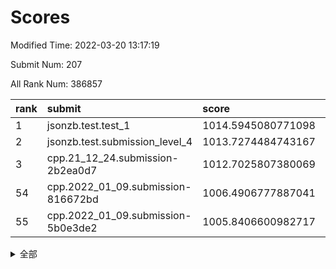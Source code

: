 # Scores

Modified Time: 2022-03-20 13:17:19

Submit Num: 207

All Rank Num: 386857

| rank |               submit               |       score        |       sigma        | pk_num |
| :--- | :--------------------------------- | :----------------- | :----------------- | :----- |
| 1    | jsonzb.test.test_1                 | 1014.5945080771098 | 0.8353745631561318 | 7476   |
| 2    | jsonzb.test.submission_level_4     | 1013.7274484743167 | 0.8038301966161644 | 7474   |
| 3    | cpp.21_12_24.submission-2b2ea0d7   | 1012.7025807380069 | 0.8036113560381429 | 7480   |
| 54   | cpp.2022_01_09.submission-816672bd | 1006.4906777887041 | 0.7341501226228746 | 7478   |
| 55   | cpp.2022_01_09.submission-5b0e3de2 | 1005.8406600982717 | 0.7326539605895133 | 7480   |


<details>
<summary>全部</summary>

| rank |                 submit                 |       score        |       sigma        | pk_num |
| :--- | :------------------------------------- | :----------------- | :----------------- | :----- |
| 1    | jsonzb.test.test_1                     | 1014.5945080771098 | 0.8353745631561318 | 7476   |
| 2    | jsonzb.test.submission_level_4         | 1013.7274484743167 | 0.8038301966161644 | 7474   |
| 3    | cpp.21_12_24.submission-2b2ea0d7       | 1012.7025807380069 | 0.8036113560381429 | 7480   |
| 4    | gobigger.level_3.submission_level_3_20 | 1011.2724874268017 | 0.7939803608589718 | 7474   |
| 5    | gobigger.level_3.submission_level_3_44 | 1011.1365553443927 | 0.7627268684334817 | 7480   |
| 6    | gobigger.level_3.submission_level_3_14 | 1011.030003033769  | 0.786951778070345  | 7475   |
| 7    | gobigger.level_3.submission_level_3_2  | 1010.9994420486281 | 0.7612389919027692 | 7480   |
| 8    | gobigger.level_3.submission_level_3_9  | 1010.9578566170258 | 0.7649034503195967 | 7477   |
| 9    | gobigger.level_3.submission_level_3_1  | 1010.909134638697  | 0.774127695404376  | 7479   |
| 10   | gobigger.level_3.submission_level_3_10 | 1010.8147896283511 | 0.7590030351237229 | 7480   |
| 11   | gobigger.level_3.submission_level_3_33 | 1010.6951001177349 | 0.7390244708788649 | 7478   |
| 12   | gobigger.level_3.submission_level_3_12 | 1010.6537804012844 | 0.7811854181268966 | 7474   |
| 13   | gobigger.level_3.submission_level_3_17 | 1010.6192047726951 | 0.7647508997157924 | 7476   |
| 14   | gobigger.level_3.submission_level_3_39 | 1010.5725836561912 | 0.7714609665316442 | 7475   |
| 15   | gobigger.level_3.submission_level_3_37 | 1010.5669858325446 | 0.7573835050195872 | 7479   |
| 16   | gobigger.level_3.submission_level_3_25 | 1010.3818103191892 | 0.7502800346568965 | 7476   |
| 17   | gobigger.level_3.submission_level_3_22 | 1010.3182987244134 | 0.7580806749317162 | 7475   |
| 18   | gobigger.level_3.submission_level_3_13 | 1010.2838111610961 | 0.7684163864724427 | 7471   |
| 19   | gobigger.level_3.submission_level_3_24 | 1010.2134573872445 | 0.7371901006765127 | 7476   |
| 20   | gobigger.level_3.submission_level_3_40 | 1010.1379245752128 | 0.7611722546019305 | 7473   |
| 21   | gobigger.level_3.submission_level_3_38 | 1010.1250977982386 | 0.7566313879359909 | 7479   |
| 22   | gobigger.level_3.submission_level_3_11 | 1010.1233643892396 | 0.7594794459846418 | 7473   |
| 23   | gobigger.level_3.submission_level_3_49 | 1010.0561863101175 | 0.7600522959620388 | 7477   |
| 24   | gobigger.level_3.submission_level_3_31 | 1009.9879255490557 | 0.7617200078563833 | 7473   |
| 25   | gobigger.level_3.submission_level_3_6  | 1009.9751294751259 | 0.7747516661476889 | 7474   |
| 26   | gobigger.level_3.submission_level_3_32 | 1009.9529372479442 | 0.7426289893556329 | 7471   |
| 27   | gobigger.level_3.submission_level_3_21 | 1009.9117904534107 | 0.7640440364439417 | 7476   |
| 28   | gobigger.level_3.submission_level_3_7  | 1009.902419915619  | 0.7607954257897673 | 7472   |
| 29   | gobigger.level_3.submission_level_3_5  | 1009.9020665753507 | 0.7732570722531299 | 7475   |
| 30   | gobigger.level_3.submission_level_3_45 | 1009.8959534371128 | 0.7651722624059294 | 7475   |
| 31   | gobigger.level_3.submission_level_3_28 | 1009.884316972936  | 0.7740604575732515 | 7474   |
| 32   | gobigger.level_3.submission_level_3_0  | 1009.8707013076339 | 0.7430479230933872 | 7477   |
| 33   | gobigger.level_3.submission_level_3_35 | 1009.7056971302472 | 0.7563499455324789 | 7477   |
| 34   | gobigger.level_3.submission_level_3_23 | 1009.6382955363974 | 0.7655226005855407 | 7472   |
| 35   | gobigger.level_3.submission_level_3_47 | 1009.6112148521665 | 0.7349185523239019 | 7473   |
| 36   | gobigger.level_3.submission_level_3_30 | 1009.5756518709192 | 0.7572598609608772 | 7472   |
| 37   | gobigger.level_3.submission_level_3_36 | 1009.4613353833315 | 0.7407324223798302 | 7476   |
| 38   | gobigger.level_3.submission_level_3_18 | 1009.3644796292749 | 0.7531195598629168 | 7477   |
| 39   | gobigger.level_3.submission_level_3_4  | 1009.3582986936005 | 0.7528644758049039 | 7476   |
| 40   | gobigger.level_3.submission_level_3_42 | 1009.2737823460928 | 0.7440551757988967 | 7477   |
| 41   | gobigger.level_3.submission_level_3_15 | 1009.1963446125968 | 0.7711330334669292 | 7473   |
| 42   | gobigger.level_3.submission_level_3_29 | 1009.0910227676416 | 0.7386365118682106 | 7472   |
| 43   | gobigger.level_3.submission_level_3_43 | 1009.0205004608965 | 0.7392239027161338 | 7474   |
| 44   | gobigger.level_3.submission_level_3_26 | 1008.9344423277479 | 0.7390113444382849 | 7479   |
| 45   | gobigger.level_3.submission_level_3_19 | 1008.8680207255628 | 0.7565817200237173 | 7475   |
| 46   | gobigger.level_3.submission_level_3_48 | 1008.8245679896813 | 0.7564279376120389 | 7479   |
| 47   | gobigger.level_3.submission_level_3_34 | 1008.7341978839703 | 0.7478020283801735 | 7479   |
| 48   | gobigger.level_3.submission_level_3_27 | 1008.7284577378147 | 0.7539609801316962 | 7476   |
| 49   | gobigger.level_3.submission_level_3_3  | 1008.6825034128655 | 0.7475190390572516 | 7480   |
| 50   | gobigger.level_3.submission_level_3_16 | 1008.6592181573681 | 0.7386593235665941 | 7469   |
| 51   | gobigger.level_3.submission_level_3_8  | 1008.5984334644152 | 0.7480266015298386 | 7471   |
| 52   | gobigger.level_3.submission_level_3_46 | 1008.589840218699  | 0.741614199835718  | 7468   |
| 53   | gobigger.level_3.submission_level_3_41 | 1008.0870832625794 | 0.7552696687954247 | 7475   |
| 54   | cpp.2022_01_09.submission-816672bd     | 1006.4906777887041 | 0.7341501226228746 | 7478   |
| 55   | cpp.2022_01_09.submission-5b0e3de2     | 1005.8406600982717 | 0.7326539605895133 | 7480   |
| 56   | gobigger.level_1.submission_level_1_45 | 1004.6796660594226 | 0.7143211254897756 | 7476   |
| 57   | gobigger.level_1.submission_level_1_22 | 1004.562197242995  | 0.7265322914441028 | 7476   |
| 58   | gobigger.level_1.submission_level_1_31 | 1004.5076131932165 | 0.711555929929759  | 7475   |
| 59   | gobigger.level_1.submission_level_1_11 | 1004.3608913576034 | 0.7362896448039532 | 7477   |
| 60   | gobigger.level_1.submission_level_1_4  | 1004.1871591209184 | 0.7256068494131037 | 7475   |
| 61   | gobigger.level_1.submission_level_1_35 | 1004.1705306926456 | 0.7164766822950436 | 7473   |
| 62   | gobigger.level_1.submission_level_1_6  | 1004.1547220371853 | 0.730287942705962  | 7481   |
| 63   | gobigger.level_1.submission_level_1_25 | 1003.9974779673751 | 0.7115985682177198 | 7467   |
| 64   | gobigger.level_1.submission_level_1_23 | 1003.920393690181  | 0.7173601874409784 | 7476   |
| 65   | gobigger.level_1.submission_level_1_36 | 1003.9018858389717 | 0.7201054579470068 | 7476   |
| 66   | gobigger.level_1.submission_level_1_15 | 1003.8303605859309 | 0.7248703297448816 | 7476   |
| 67   | gobigger.level_1.submission_level_1_37 | 1003.7813572409453 | 0.7197937611313977 | 7472   |
| 68   | gobigger.level_1.submission_level_1_29 | 1003.7707914473687 | 0.7220558757398354 | 7473   |
| 69   | gobigger.level_1.submission_level_1_46 | 1003.7192465441152 | 0.7189030993129178 | 7473   |
| 70   | gobigger.level_1.submission_level_1_19 | 1003.7129902554359 | 0.7156952453182439 | 7479   |
| 71   | gobigger.level_1.submission_level_1_14 | 1003.7065207452885 | 0.7283721300959606 | 7474   |
| 72   | gobigger.level_1.submission_level_1_24 | 1003.6666716987812 | 0.7200516061128432 | 7473   |
| 73   | gobigger.level_1.submission_level_1_40 | 1003.5890754247597 | 0.7085424384683335 | 7474   |
| 74   | gobigger.level_1.submission_level_1_17 | 1003.5721995895088 | 0.7212704677737652 | 7477   |
| 75   | gobigger.level_1.submission_level_1_38 | 1003.4810855416288 | 0.7223891139095511 | 7475   |
| 76   | gobigger.level_1.submission_level_1_1  | 1003.4362176695716 | 0.7136612125653784 | 7472   |
| 77   | gobigger.level_1.submission_level_1_18 | 1003.4137938263127 | 0.7237136185685353 | 7480   |
| 78   | gobigger.level_1.submission_level_1_5  | 1003.4134573850945 | 0.7126117971169401 | 7471   |
| 79   | gobigger.level_1.submission_level_1_3  | 1003.3916158583954 | 0.7330833487954771 | 7469   |
| 80   | gobigger.level_1.submission_level_1_21 | 1003.3891748087216 | 0.7171590736852137 | 7472   |
| 81   | gobigger.level_1.submission_level_1_32 | 1003.3700644705434 | 0.7193771326882527 | 7474   |
| 82   | gobigger.level_1.submission_level_1_20 | 1003.2580612993053 | 0.7106593720790573 | 7480   |
| 83   | gobigger.level_1.submission_level_1_39 | 1003.2564483276951 | 0.7158290938429023 | 7474   |
| 84   | gobigger.level_1.submission_level_1_48 | 1003.1229915743388 | 0.718961709140135  | 7471   |
| 85   | gobigger.level_1.submission_level_1_47 | 1003.1045556209891 | 0.7025777190304535 | 7478   |
| 86   | gobigger.level_1.submission_level_1_27 | 1003.0756762892021 | 0.7182344857479219 | 7479   |
| 87   | gobigger.level_1.submission_level_1_49 | 1003.069094147136  | 0.7266023386693261 | 7475   |
| 88   | gobigger.level_1.submission_level_1_26 | 1003.0286507781728 | 0.7110974318779425 | 7477   |
| 89   | gobigger.level_1.submission_level_1_43 | 1003.0213260520194 | 0.718409827750224  | 7476   |
| 90   | gobigger.level_1.submission_level_1_8  | 1002.9963872349854 | 0.715932548441584  | 7477   |
| 91   | gobigger.level_1.submission_level_1_16 | 1002.9927687630607 | 0.7255249272685141 | 7477   |
| 92   | gobigger.level_1.submission_level_1_0  | 1002.9100436581562 | 0.7080819545468838 | 7474   |
| 93   | gobigger.level_1.submission_level_1_9  | 1002.828112987081  | 0.7166183368597263 | 7476   |
| 94   | gobigger.level_1.submission_level_1_2  | 1002.7974597475136 | 0.7040509525824434 | 7478   |
| 95   | gobigger.level_1.submission_level_1_12 | 1002.7919044052185 | 0.715665639056873  | 7475   |
| 96   | gobigger.level_1.submission_level_1_10 | 1002.7301253748245 | 0.7021457232621112 | 7477   |
| 97   | gobigger.level_1.submission_level_1_42 | 1002.7100650217614 | 0.7086376631997073 | 7478   |
| 98   | gobigger.level_1.submission_level_1_28 | 1002.6189289879401 | 0.7158276564611954 | 7479   |
| 99   | gobigger.level_1.submission_level_1_30 | 1002.570876428865  | 0.7243224703451607 | 7476   |
| 100  | gobigger.level_1.submission_level_1_41 | 1002.459389771857  | 0.7073901769089858 | 7478   |
| 101  | gobigger.level_1.submission_level_1_34 | 1002.3939658943691 | 0.714077451320242  | 7476   |
| 102  | gobigger.level_1.submission_level_1_13 | 1002.3350807494014 | 0.7161685135614666 | 7476   |
| 103  | gobigger.level_1.submission_level_1_33 | 1002.1397838042782 | 0.7113222525978146 | 7480   |
| 104  | gobigger.level_1.submission_level_1_7  | 1001.276939441933  | 0.7049686473143544 | 7476   |
| 105  | gobigger.level_1.submission_level_1_44 | 1001.1008784893733 | 0.7081329709090494 | 7476   |
| 106  | gobigger.random.submission_random_2    | 997.312378158771   | 0.7095645761143191 | 7474   |
| 107  | gobigger.random.submission_random_9    | 997.2510262272231  | 0.7049011759583419 | 7476   |
| 108  | gobigger.random.submission_random_4    | 997.117464364813   | 0.6994803290370435 | 7476   |
| 109  | gobigger.random.submission_random_42   | 996.9976634413653  | 0.7150011238572634 | 7474   |
| 110  | gobigger.random.submission_random_19   | 996.9906151853309  | 0.7149637665531136 | 7475   |
| 111  | gobigger.random.submission_random_1    | 996.8499040244004  | 0.7177582539582681 | 7474   |
| 112  | gobigger.random.submission_random_46   | 996.8313453247578  | 0.7220892287344381 | 7475   |
| 113  | gobigger.random.submission_random_37   | 996.4961139721767  | 0.7056849625391785 | 7480   |
| 114  | gobigger.random.submission_random_15   | 996.4918263920282  | 0.6970293465375605 | 7478   |
| 115  | gobigger.random.submission_random_45   | 996.4708774129948  | 0.7069265394532782 | 7472   |
| 116  | gobigger.random.submission_random_13   | 996.4259071750947  | 0.7113260085454349 | 7472   |
| 117  | gobigger.random.submission_random_21   | 996.3749871219442  | 0.7008434316250778 | 7474   |
| 118  | gobigger.random.submission_random_25   | 996.3666719031543  | 0.7022895370392972 | 7474   |
| 119  | gobigger.random.submission_random_30   | 996.3443993751561  | 0.7096120830145609 | 7474   |
| 120  | gobigger.random.submission_random_40   | 996.3358285119638  | 0.7084134646113553 | 7472   |
| 121  | gobigger.random.submission_random_3    | 996.2785849848644  | 0.7121437872450006 | 7474   |
| 122  | gobigger.random.submission_random_26   | 996.2665595561176  | 0.7093867225977126 | 7475   |
| 123  | gobigger.random.submission_random_0    | 996.2547698961214  | 0.7117902493512219 | 7475   |
| 124  | gobigger.random.submission_random_39   | 996.1722876957632  | 0.7110547105053259 | 7478   |
| 125  | gobigger.random.submission_random_48   | 996.1535102624846  | 0.7012898536044243 | 7478   |
| 126  | gobigger.random.submission_random_12   | 996.1422684097246  | 0.7161324832977968 | 7476   |
| 127  | gobigger.random.submission_random_11   | 996.1327337435487  | 0.71968043999117   | 7479   |
| 128  | gobigger.random.submission_random_49   | 996.0872407094514  | 0.715776638815987  | 7480   |
| 129  | gobigger.random.submission_random_16   | 996.0786841638965  | 0.6969919080843642 | 7473   |
| 130  | gobigger.random.submission_random_27   | 996.0621127957248  | 0.715591488558659  | 7472   |
| 131  | gobigger.random.submission_random_7    | 996.054973451168   | 0.7047573080663189 | 7477   |
| 132  | gobigger.random.submission_random_38   | 996.043005238972   | 0.7180194550158557 | 7475   |
| 133  | gobigger.random.submission_random_29   | 996.0224212333692  | 0.706992321087902  | 7478   |
| 134  | gobigger.random.submission_random_6    | 995.9750785560785  | 0.714279822682736  | 7474   |
| 135  | gobigger.random.submission_random_34   | 995.9242570168527  | 0.7107226151728149 | 7479   |
| 136  | gobigger.random.submission_random_36   | 995.9011951254442  | 0.7029669051685108 | 7474   |
| 137  | gobigger.random.submission_random_8    | 995.8871886027537  | 0.7123884343975825 | 7478   |
| 138  | gobigger.random.submission_random_23   | 995.8303214217035  | 0.7058884093093745 | 7477   |
| 139  | gobigger.random.submission_random_33   | 995.7936177088518  | 0.7085219768132036 | 7477   |
| 140  | gobigger.random.submission_random_20   | 995.7791517160617  | 0.7056646196032331 | 7472   |
| 141  | gobigger.random.submission_random_28   | 995.7341016018299  | 0.7120928758291222 | 7484   |
| 142  | gobigger.random.submission_random_44   | 995.7169589887959  | 0.7069681043659795 | 7475   |
| 143  | gobigger.random.submission_random_5    | 995.615286218333   | 0.7147557999334436 | 7478   |
| 144  | gobigger.random.submission_random_32   | 995.6051581023481  | 0.7141297635949773 | 7478   |
| 145  | gobigger.random.submission_random_43   | 995.5889008133418  | 0.7206351136813319 | 7472   |
| 146  | gobigger.random.submission_random_18   | 995.4291595743834  | 0.7147898044897245 | 7479   |
| 147  | gobigger.random.submission_random_41   | 995.3685226383348  | 0.7065683270262463 | 7475   |
| 148  | gobigger.random.submission_random_22   | 995.3081982378719  | 0.7279254068572757 | 7476   |
| 149  | gobigger.random.submission_random_47   | 995.2855938720882  | 0.7107287028669023 | 7478   |
| 150  | gobigger.random.submission_random_14   | 995.2683803179509  | 0.7123978319065943 | 7472   |
| 151  | gobigger.random.submission_random_31   | 995.1625057419607  | 0.709409436944819  | 7474   |
| 152  | gobigger.random.submission_random_10   | 995.0910609561507  | 0.7062700241984897 | 7472   |
| 153  | gobigger.random.submission_random_17   | 994.955995615432   | 0.7167824143299502 | 7475   |
| 154  | gobigger.random.submission_random_35   | 994.6972407286972  | 0.707312437912952  | 7472   |
| 155  | gobigger.level_2.submission_level_2_26 | 993.9618060135982  | 0.7351303378571432 | 7477   |
| 156  | gobigger.random.submission_random_24   | 993.7730864200474  | 0.723101971561109  | 7473   |
| 157  | gobigger.level_2.submission_level_2_45 | 993.7103051223382  | 0.7274223034805651 | 7475   |
| 158  | gobigger.level_2.submission_level_2_19 | 993.5500634662573  | 0.7611086920418095 | 7474   |
| 159  | gobigger.level_2.submission_level_2_40 | 993.4910166178662  | 0.7498484978397019 | 7480   |
| 160  | gobigger.level_2.submission_level_2_37 | 993.4131466963776  | 0.7499318133521921 | 7474   |
| 161  | gobigger.level_2.submission_level_2_11 | 993.2992996802449  | 0.73874401352697   | 7474   |
| 162  | gobigger.level_2.submission_level_2_49 | 993.2329924944271  | 0.7331164893662915 | 7482   |
| 163  | gobigger.level_2.submission_level_2_39 | 993.2034904211503  | 0.73223401655415   | 7469   |
| 164  | gobigger.level_2.submission_level_2_20 | 993.0050684553861  | 0.7474955382698416 | 7480   |
| 165  | gobigger.level_2.submission_level_2_30 | 992.9680230046434  | 0.730657370571352  | 7471   |
| 166  | gobigger.level_2.submission_level_2_5  | 992.9261194472192  | 0.7257323983501012 | 7476   |
| 167  | gobigger.level_2.submission_level_2_16 | 992.6609530550835  | 0.7452282129771389 | 7477   |
| 168  | gobigger.level_2.submission_level_2_29 | 992.6391306096864  | 0.7340406436292419 | 7477   |
| 169  | gobigger.level_2.submission_level_2_4  | 992.5728408512902  | 0.751162400186747  | 7472   |
| 170  | gobigger.level_2.submission_level_2_35 | 992.5682321088094  | 0.7538437387292195 | 7478   |
| 171  | gobigger.level_2.submission_level_2_23 | 992.5402994035176  | 0.7414546796564744 | 7477   |
| 172  | gobigger.level_2.submission_level_2_0  | 992.5376758334489  | 0.7401931253241322 | 7476   |
| 173  | gobigger.level_2.submission_level_2_42 | 992.5271165332921  | 0.7375954272520394 | 7475   |
| 174  | gobigger.level_2.submission_level_2_32 | 992.4902553027483  | 0.7459565832647967 | 7475   |
| 175  | gobigger.level_2.submission_level_2_31 | 992.445014059196   | 0.7475346570805287 | 7473   |
| 176  | gobigger.level_2.submission_level_2_21 | 992.4355778244363  | 0.7476134954535284 | 7474   |
| 177  | gobigger.level_2.submission_level_2_18 | 992.4282892387007  | 0.7364335756115721 | 7475   |
| 178  | gobigger.level_2.submission_level_2_10 | 992.4006020396655  | 0.7320484297944119 | 7477   |
| 179  | gobigger.level_2.submission_level_2_17 | 992.246422355955   | 0.7587338133092755 | 7476   |
| 180  | gobigger.level_2.submission_level_2_25 | 992.1773963836076  | 0.7477119254159277 | 7475   |
| 181  | gobigger.level_2.submission_level_2_38 | 992.170960650606   | 0.7312672972487108 | 7479   |
| 182  | gobigger.level_2.submission_level_2_9  | 992.1687150868619  | 0.7589455176502413 | 7475   |
| 183  | gobigger.level_2.submission_level_2_6  | 992.1522799461965  | 0.7443653480235224 | 7471   |
| 184  | gobigger.level_2.submission_level_2_44 | 992.1173452590859  | 0.738611238282981  | 7477   |
| 185  | gobigger.level_2.submission_level_2_2  | 992.052010466568   | 0.7606402463275788 | 7474   |
| 186  | gobigger.level_2.submission_level_2_13 | 991.9849409005315  | 0.7494680575296995 | 7470   |
| 187  | gobigger.level_2.submission_level_2_43 | 991.9784706002353  | 0.7558914474445472 | 7473   |
| 188  | gobigger.level_2.submission_level_2_1  | 991.8918520191953  | 0.7257702578765899 | 7475   |
| 189  | gobigger.level_2.submission_level_2_7  | 991.7946686585058  | 0.7579856573978226 | 7477   |
| 190  | gobigger.level_2.submission_level_2_22 | 991.7515044615182  | 0.7353449449757679 | 7477   |
| 191  | gobigger.level_2.submission_level_2_48 | 991.7009827785918  | 0.7542297032530688 | 7474   |
| 192  | gobigger.level_2.submission_level_2_3  | 991.663843948602   | 0.7573659209114699 | 7475   |
| 193  | gobigger.level_2.submission_level_2_12 | 991.6506680511586  | 0.7503467706402581 | 7481   |
| 194  | gobigger.level_2.submission_level_2_24 | 991.6370118408182  | 0.754675584751747  | 7472   |
| 195  | gobigger.level_2.submission_level_2_15 | 991.4371476958106  | 0.7586346873690318 | 7481   |
| 196  | gobigger.level_2.submission_level_2_41 | 991.4240491231961  | 0.7501896066884607 | 7479   |
| 197  | gobigger.level_2.submission_level_2_36 | 991.3586532031162  | 0.7554515884149909 | 7481   |
| 198  | gobigger.level_2.submission_level_2_14 | 991.1694696891601  | 0.744742982417311  | 7476   |
| 199  | gobigger.level_2.submission_level_2_28 | 991.1485918893418  | 0.771101286062378  | 7480   |
| 200  | gobigger.level_2.submission_level_2_46 | 991.1307229979448  | 0.7752067448417588 | 7477   |
| 201  | gobigger.level_2.submission_level_2_47 | 991.1210342346209  | 0.7382902120802619 | 7473   |
| 202  | gobigger.level_2.submission_level_2_34 | 990.9646624621564  | 0.7469843619290941 | 7475   |
| 203  | gobigger.level_2.submission_level_2_27 | 990.819468358809   | 0.755278080171635  | 7474   |
| 204  | gobigger.level_2.submission_level_2_8  | 990.2874739619403  | 0.7623986343668223 | 7476   |
| 205  | gobigger.level_2.submission_level_2_33 | 989.3385634280586  | 0.7674293648251587 | 7472   |
| 206  | gobigger.none.submission_none_0        | 976.2239205007444  | 1.4493647349373584 | 7474   |
| 207  | gobigger.none.submission_none_1        | 974.3364164728721  | 1.6770373470112467 | 7473   |

</details>